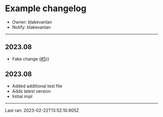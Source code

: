 # Example changelog
* Owner: blakevanlan
* Notify: blakevanlan

---

## 2023.08
* Fake change  ([#5](https://github.com/canary-technologies-corp/periodic-changelog-action/pull/5))}

## 2023.08
* Added additional test file
* Adds latest version
* Initial impl

---

Last ran: 2023-02-22T13:52:10.905Z